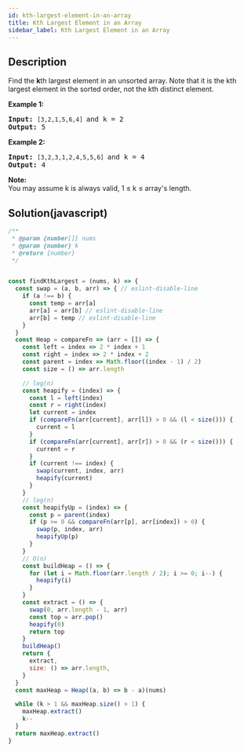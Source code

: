 ```yaml
---
id: kth-largest-element-in-an-array
title: Kth Largest Element in an Array
sidebar_label: Kth Largest Element in an Array
---
```

## Description
<div class="description">
<p>Find the <strong>k</strong>th largest element in an unsorted array. Note that it is the kth largest element in the sorted order, not the kth distinct element.</p>

<p><strong>Example 1:</strong></p>

<pre>
<strong>Input:</strong> <code>[3,2,1,5,6,4] </code>and k = 2
<strong>Output:</strong> 5
</pre>

<p><strong>Example 2:</strong></p>

<pre>
<strong>Input:</strong> <code>[3,2,3,1,2,4,5,5,6] </code>and k = 4
<strong>Output:</strong> 4</pre>

<p><strong>Note: </strong><br />
You may assume k is always valid, 1 &le; k &le; array&#39;s length.</p>

</div>

## Solution(javascript)
```javascript
/**
 * @param {number[]} nums
 * @param {number} k
 * @return {number}
 */


const findKthLargest = (nums, k) => {
  const swap = (a, b, arr) => { // eslint-disable-line
    if (a !== b) {
      const temp = arr[a]
      arr[a] = arr[b] // eslint-disable-line
      arr[b] = temp // eslint-disable-line
    }
  }
  const Heap = compareFn => (arr = []) => {
    const left = index => 2 * index + 1
    const right = index => 2 * index + 2
    const parent = index => Math.floor((index - 1) / 2)
    const size = () => arr.length

    // log(n)
    const heapify = (index) => {
      const l = left(index)
      const r = right(index)
      let current = index
      if (compareFn(arr[current], arr[l]) > 0 && (l < size())) {
        current = l
      }
      if (compareFn(arr[current], arr[r]) > 0 && (r < size())) {
        current = r
      }
      if (current !== index) {
        swap(current, index, arr)
        heapify(current)
      }
    }
    // log(n)
    const heapifyUp = (index) => {
      const p = parent(index)
      if (p >= 0 && compareFn(arr[p], arr[index]) > 0) {
        swap(p, index, arr)
        heapifyUp(p)
      }
    }
    // O(n)
    const buildHeap = () => {
      for (let i = Math.floor(arr.length / 2); i >= 0; i--) {
        heapify(i)
      }
    }
    const extract = () => {
      swap(0, arr.length - 1, arr)
      const top = arr.pop()
      heapify(0)
      return top
    }
    buildHeap()
    return {
      extract,
      size: () => arr.length,
    }
  }
  const maxHeap = Heap((a, b) => b - a)(nums)

  while (k > 1 && maxHeap.size() > 1) {
    maxHeap.extract()
    k--
  }
  return maxHeap.extract()
}

```